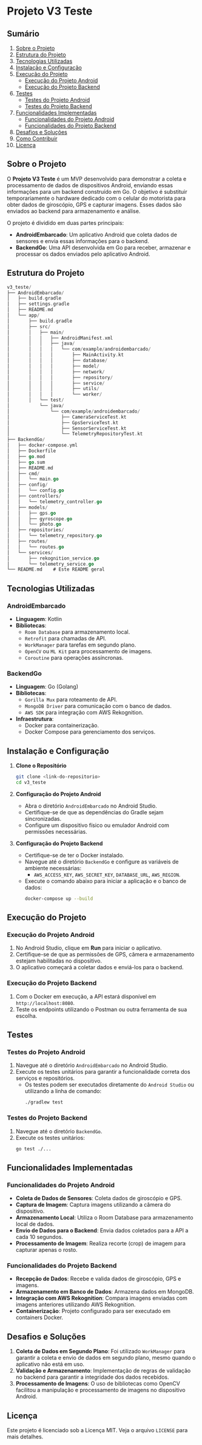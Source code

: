 # Projeto V3 Teste

## Sumário
1. [Sobre o Projeto](#sobre-o-projeto)
2. [Estrutura do Projeto](#estrutura-do-projeto)
3. [Tecnologias Utilizadas](#tecnologias-utilizadas)
4. [Instalação e Configuração](#instalação-e-configuração)
5. [Execução do Projeto](#execução-do-projeto)
   - [Execução do Projeto Android](#execução-do-projeto-android)
   - [Execução do Projeto Backend](#execução-do-projeto-backend)
6. [Testes](#testes)
   - [Testes do Projeto Android](#testes-do-projeto-android)
   - [Testes do Projeto Backend](#testes-do-projeto-backend)
7. [Funcionalidades Implementadas](#funcionalidades-implementadas)
   - [Funcionalidades do Projeto Android](#funcionalidades-do-projeto-android)
   - [Funcionalidades do Projeto Backend](#funcionalidades-do-projeto-backend)
8. [Desafios e Soluções](#desafios-e-soluções)
9. [Como Contribuir](#como-contribuir)
10. [Licença](#licença)

## Sobre o Projeto

O **Projeto V3 Teste** é um MVP desenvolvido para demonstrar a coleta e processamento de dados de dispositivos Android, enviando essas informações para um backend construído em Go. O objetivo é substituir temporariamente o hardware dedicado com o celular do motorista para obter dados de giroscópio, GPS e capturar imagens. Esses dados são enviados ao backend para armazenamento e análise.

O projeto é dividido em duas partes principais:

- **AndroidEmbarcado**: Um aplicativo Android que coleta dados de sensores e envia essas informações para o backend.
- **BackendGo**: Uma API desenvolvida em Go para receber, armazenar e processar os dados enviados pelo aplicativo Android.

## Estrutura do Projeto

```go
v3_teste/
├── AndroidEmbarcado/
│   ├── build.gradle
│   ├── settings.gradle
│   ├── README.md
│   └── app/
│       ├── build.gradle
│       ├── src/
│       │   ├── main/
│       │   │   ├── AndroidManifest.xml
│       │   │   ├── java/
│       │   │   │   └── com/example/androidembarcado/
│       │   │   │       ├── MainActivity.kt
│       │   │   │       ├── database/
│       │   │   │       ├── model/
│       │   │   │       ├── network/
│       │   │   │       ├── repository/
│       │   │   │       ├── service/
│       │   │   │       ├── utils/
│       │   │   │       └── worker/
│       │   └── test/
│           └── java/
│               └── com/example/androidembarcado/
│                   ├── CameraServiceTest.kt
│                   ├── GpsServiceTest.kt
│                   ├── SensorServiceTest.kt
│                   └── TelemetryRepositoryTest.kt
├── BackendGo/
│   ├── docker-compose.yml
│   ├── Dockerfile
│   ├── go.mod
│   ├── go.sum
│   ├── README.md
│   ├── cmd/
│   │   └── main.go
│   ├── config/
│   │   └── config.go
│   ├── controllers/
│   │   └── telemetry_controller.go
│   ├── models/
│   │   ├── gps.go
│   │   ├── gyroscope.go
│   │   └── photo.go
│   ├── repositories/
│   │   └── telemetry_repository.go
│   ├── routes/
│   │   └── routes.go
│   └── services/
│       ├── rekognition_service.go
│       └── telemetry_service.go
└── README.md    # Este README geral
```

## Tecnologias Utilizadas

### AndroidEmbarcado
- **Linguagem**: Kotlin
- **Bibliotecas**:
  - `Room Database` para armazenamento local.
  - `Retrofit` para chamadas de API.
  - `WorkManager` para tarefas em segundo plano.
  - `OpenCV` ou `ML Kit` para processamento de imagens.
  - `Coroutine` para operações assíncronas.

### BackendGo
- **Linguagem**: Go (Golang)
- **Bibliotecas**:
  - `Gorilla Mux` para roteamento de API.
  - `MongoDB Driver` para comunicação com o banco de dados.
  - `AWS SDK` para integração com AWS Rekognition.
- **Infraestrutura**:
  - Docker para containerização.
  - Docker Compose para gerenciamento dos serviços.

## Instalação e Configuração

1. **Clone o Repositório**
   ```bash
   git clone <link-do-repositorio>
   cd v3_teste
   ```

2. **Configuração do Projeto Android**
   - Abra o diretório `AndroidEmbarcado` no Android Studio.
   - Certifique-se de que as dependências do Gradle sejam sincronizadas.
   - Configure um dispositivo físico ou emulador Android com permissões necessárias.

3. **Configuração do Projeto Backend**
   - Certifique-se de ter o Docker instalado.
   - Navegue até o diretório `BackendGo` e configure as variáveis de ambiente necessárias:
     - `AWS_ACCESS_KEY`, `AWS_SECRET_KEY`, `DATABASE_URL`, `AWS_REGION`.
   - Execute o comando abaixo para iniciar a aplicação e o banco de dados:
     ```bash
     docker-compose up --build
     ```

## Execução do Projeto

### Execução do Projeto Android

1. No Android Studio, clique em **Run** para iniciar o aplicativo.
2. Certifique-se de que as permissões de GPS, câmera e armazenamento estejam habilitadas no dispositivo.
3. O aplicativo começará a coletar dados e enviá-los para o backend.

### Execução do Projeto Backend

1. Com o Docker em execução, a API estará disponível em `http://localhost:8080`.
2. Teste os endpoints utilizando o Postman ou outra ferramenta de sua escolha.

## Testes

### Testes do Projeto Android

1. Navegue até o diretório `AndroidEmbarcado` no Android Studio.
2. Execute os testes unitários para garantir a funcionalidade correta dos serviços e repositórios.
   - Os testes podem ser executados diretamente do `Android Studio` ou utilizando a linha de comando:
     ```bash
     ./gradlew test
     ```

### Testes do Projeto Backend

1. Navegue até o diretório `BackendGo`.
2. Execute os testes unitários:
   ```bash
   go test ./...
   ```

## Funcionalidades Implementadas

### Funcionalidades do Projeto Android

- **Coleta de Dados de Sensores**: Coleta dados de giroscópio e GPS.
- **Captura de Imagem**: Captura imagens utilizando a câmera do dispositivo.
- **Armazenamento Local**: Utiliza o Room Database para armazenamento local de dados.
- **Envio de Dados para o Backend**: Envia dados coletados para a API a cada 10 segundos.
- **Processamento de Imagem**: Realiza recorte (crop) de imagem para capturar apenas o rosto.

### Funcionalidades do Projeto Backend

- **Recepção de Dados**: Recebe e valida dados de giroscópio, GPS e imagens.
- **Armazenamento em Banco de Dados**: Armazena dados em MongoDB.
- **Integração com AWS Rekognition**: Compara imagens enviadas com imagens anteriores utilizando AWS Rekognition.
- **Containerização**: Projeto configurado para ser executado em containers Docker.

## Desafios e Soluções

1. **Coleta de Dados em Segundo Plano**: Foi utilizado `WorkManager` para garantir a coleta e envio de dados em segundo plano, mesmo quando o aplicativo não está em uso.
2. **Validação e Armazenamento**: Implementação de regras de validação no backend para garantir a integridade dos dados recebidos.
3. **Processamento de Imagens**: O uso de bibliotecas como OpenCV facilitou a manipulação e processamento de imagens no dispositivo Android.

## Licença

Este projeto é licenciado sob a Licença MIT. Veja o arquivo `LICENSE` para mais detalhes.
